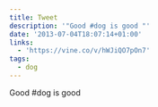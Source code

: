 ```yaml
---
title: Tweet
description: '"Good #dog is good "'
date: '2013-07-04T18:07:14+01:00'
links:
  - 'https://vine.co/v/hWJiQO7pOn7'
tags:
  - dog
---
```

Good #dog is good 
